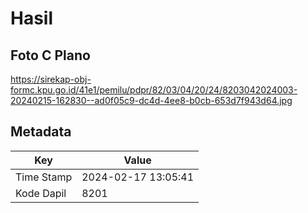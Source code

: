 # Hasil

## Foto C Plano

https://sirekap-obj-formc.kpu.go.id/41e1/pemilu/pdpr/82/03/04/20/24/8203042024003-20240215-162830--ad0f05c9-dc4d-4ee8-b0cb-653d7f943d64.jpg


## Metadata

| Key        | Value               |
| ---------- | ------------------- |
| Time Stamp | 2024-02-17 13:05:41 |
| Kode Dapil | 8201                |



